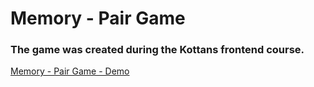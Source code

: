 # Memory - Pair Game

### The game was created during the Kottans frontend course.

[Memory - Pair Game - Demo](https://KurosavaAkira.github.io/memory-pair-game/)
